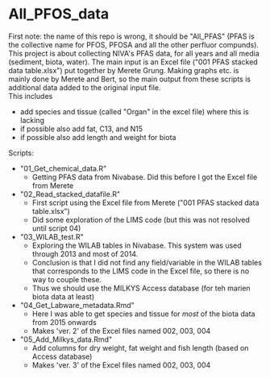 # All_PFOS_data
First note: the name of this repo is wrong, it should be "All_PFAS" (PFAS is the collective name for PFOS, PFOSA and all the other perfluor compunds).  
This project is about collecting NIVA's PFAS data, for all years and all media (sediment, biota, water). The main input is an Excel file ("001 PFAS stacked data table.xlsx") put together by Merete Grung.  Making graphs etc. is mainly done by Merete and Bert, so the main output from these scripts is additional data added to the original input file.  
This includes  
* add species and tissue (called "Organ" in the excel file) where this is lacking  
* if possible also add fat, C13, and N15
* if possible also add length and weight for biota
  
Scripts:  
* "01_Get_chemical_data.R"
    - Getting PFAS data from Nivabase. Did this before I got the Excel file from Merete 
* "02_Read_stacked_datafile.R"
    - First script using the Excel file from Merete ("001 PFAS stacked data table.xlsx")
    - Did some exploration of the LIMS code (but this was not resolved until script 04)
* "03_WILAB_test.R"
    - Exploring the WILAB tables in Nivabase. This system was used through 2013 and most of 2014. 
    - Conclusion is that I did not find any field/variable in the WILAB tables that corresponds to the LIMS code in the Excel file, 
    so there is no way to couple these. 
    - Thus we should use the MILKYS Access database (for teh marien biota data at least)
* "04_Get_Labware_metadata.Rmd"
    - Here I was able to get species and tissue for *most* of the biota data from 2015 onwards  
    - Makes 'ver. 2' of the Excel files named 002, 003, 004
* "05_Add_Milkys_data.Rmd"
    - Add columns for dry weight, fat weight and fish length (based on Access database)
    - Makes 'ver. 3' of the Excel files named 002, 003, 004

